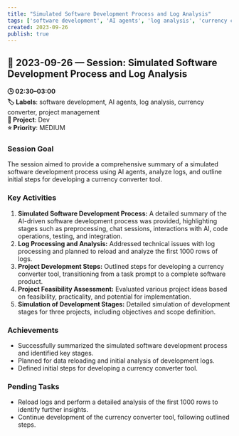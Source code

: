 ```yaml
---
title: "Simulated Software Development Process and Log Analysis"
tags: ['software development', 'AI agents', 'log analysis', 'currency converter', 'project management']
created: 2023-09-26
publish: true
---
```


## 📅 2023-09-26 — Session: Simulated Software Development Process and Log Analysis

**🕒 02:30–03:00**  
**🏷️ Labels**: software development, AI agents, log analysis, currency converter, project management  
**📂 Project**: Dev  
**⭐ Priority**: MEDIUM  


### Session Goal
The session aimed to provide a comprehensive summary of a simulated software development process using AI agents, analyze logs, and outline initial steps for developing a currency converter tool.

### Key Activities
1. **Simulated Software Development Process:** A detailed summary of the AI-driven software development process was provided, highlighting stages such as preprocessing, chat sessions, interactions with AI, code operations, testing, and integration.
2. **Log Processing and Analysis:** Addressed technical issues with log processing and planned to reload and analyze the first 1000 rows of logs.
3. **Project Development Steps:** Outlined steps for developing a currency converter tool, transitioning from a task prompt to a complete software product.
4. **Project Feasibility Assessment:** Evaluated various project ideas based on feasibility, practicality, and potential for implementation.
5. **Simulation of Development Stages:** Detailed simulation of development stages for three projects, including objectives and scope definition.

### Achievements
- Successfully summarized the simulated software development process and identified key stages.
- Planned for data reloading and initial analysis of development logs.
- Defined initial steps for developing a currency converter tool.

### Pending Tasks
- Reload logs and perform a detailed analysis of the first 1000 rows to identify further insights.
- Continue development of the currency converter tool, following outlined steps.
